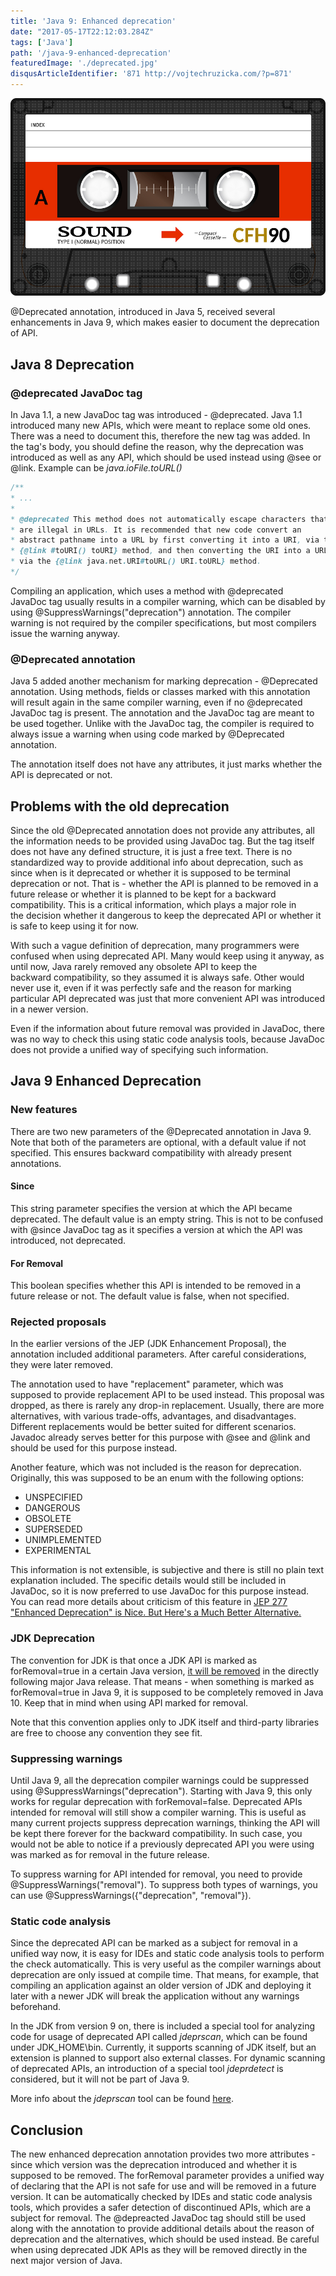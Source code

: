 ```yaml
---
title: 'Java 9: Enhanced deprecation'
date: "2017-05-17T22:12:03.284Z"
tags: ['Java']
path: '/java-9-enhanced-deprecation'
featuredImage: './deprecated.jpg'
disqusArticleIdentifier: '871 http://vojtechruzicka.com/?p=871'
---
```

 ![java enhanced deprecation](./deprecated.jpg)

 @Deprecated annotation, introduced in Java 5, received several enhancements in Java 9, which makes easier to document the deprecation of API.
<!--more-->

Java 8 Deprecation
------------------

### @deprecated JavaDoc tag

In Java 1.1, a new JavaDoc tag was introduced - @deprecated. Java 1.1 introduced many new APIs, which were meant to replace some old ones. There was a need to document this, therefore the new tag was added. In the tag\'s body, you should define the reason, why the deprecation was introduced as well as any API, which should be used instead using @see or @link. Example can be _java.ioFile.toURL()_

```java
/**
* ...
*
* @deprecated This method does not automatically escape characters that
* are illegal in URLs. It is recommended that new code convert an
* abstract pathname into a URL by first converting it into a URI, via the
* {@link #toURI() toURI} method, and then converting the URI into a URL
* via the {@link java.net.URI#toURL() URI.toURL} method.
*/
```

Compiling an application, which uses a method with @deprecated JavaDoc tag usually results in a compiler warning, which can be disabled by using @SuppressWarnings(\"deprecation\") annotation. The compiler warning is not required by the compiler specifications, but most compilers issue the warning anyway.

### @Deprecated annotation

Java 5 added another mechanism for marking deprecation - @Deprecated annotation. Using methods, fields or classes marked with this annotation will result again in the same compiler warning, even if no @deprecated JavaDoc tag is present. The annotation and the JavaDoc tag are meant to be used together. Unlike with the JavaDoc tag, the compiler is required to always issue a warning when using code marked by @Deprecated annotation.

The annotation itself does not have any attributes, it just marks whether the API is deprecated or not.

Problems with the old deprecation
---------------------------------

Since the old @Deprecated annotation does not provide any attributes, all the information needs to be provided using JavaDoc tag. But the tag itself does not have any defined structure, it is just a free text. There is no standardized way to provide additional info about deprecation, such as since when is it deprecated or whether it is supposed to be terminal deprecation or not. That is - whether the API is planned to be removed in a future release or whether it is planned to be kept for a backward compatibility. This is a critical information, which plays a major role in the decision whether it dangerous to keep the deprecated API or whether it is safe to keep using it for now.

With such a vague definition of deprecation, many programmers were confused when using deprecated API. Many would keep using it anyway, as until now, Java rarely removed any obsolete API to keep the backward compatibility, so they assumed it is always safe. Other would never use it, even if it was perfectly safe and the reason for marking particular API deprecated was just that more convenient API was introduced in a newer version.

Even if the information about future removal was provided in JavaDoc, there was no way to check this using static code analysis tools, because JavaDoc does not provide a unified way of specifying such information.

Java 9 Enhanced Deprecation
---------------------------

### New features

There are two new parameters of the @Deprecated annotation in Java 9. Note that both of the parameters are optional, with a default value if not specified. This ensures backward compatibility with already present annotations.

#### Since

This string parameter specifies the version at which the API became deprecated. The default value is an empty string. This is not to be confused with @since JavaDoc tag as it specifies a version at which the API was introduced, not deprecated.

#### For Removal

This boolean specifies whether this API is intended to be removed in a future release or not. The default value is false, when not specified.

### Rejected proposals

In the earlier versions of the JEP (JDK Enhancement Proposal), the annotation included additional parameters. After careful considerations, they were later removed.

The annotation used to have \"replacement\" parameter, which was supposed to provide replacement API to be used instead. This proposal was dropped, as there is rarely any drop-in replacement. Usually, there are more alternatives, with various trade-offs, advantages, and disadvantages. Different replacements would be better suited for different scenarios. Javadoc already serves better for this purpose with @see and @link and should be used for this purpose instead.

Another feature, which was not included is the reason for deprecation. Originally, this was supposed to be an enum with the following options:

-   UNSPECIFIED
-   DANGEROUS
-   OBSOLETE
-   SUPERSEDED
-   UNIMPLEMENTED
-   EXPERIMENTAL

This information is not extensible, is subjective and there is still no plain text explanation included. The specific details would still be included in JavaDoc, so it is now preferred to use JavaDoc for this purpose instead. You can read more details about criticism of this feature in [JEP 277 "Enhanced Deprecation" is Nice. But Here's a Much Better Alternative.](https://blog.jooq.org/2015/12/22/jep-277-enhanced-deprecation-is-nice-but-heres-a-much-better-alternative/)

### JDK Deprecation

The convention for JDK is that once a JDK API is marked as forRemoval=true in a certain Java version, [it will be removed](https://www.youtube.com/watch?v=T_O9merCgKw&feature=youtu.be&list=PLPIzp-E1msrYicmovyeuOABO4HxVPlhEA#t=17m05s) in the directly following major Java release. That means - when something is marked as forRemoval=true in Java 9, it is supposed to be completely removed in Java 10. Keep that in mind when using API marked for removal.

Note that this convention applies only to JDK itself and third-party libraries are free to choose any convention they see fit.

### Suppressing warnings

Until Java 9, all the deprecation compiler warnings could be suppressed using @SuppressWarnings(\"deprecation\"). Starting with Java 9, this only works for regular deprecation with forRemoval=false. Deprecated APIs intended for removal will still show a compiler warning. This is useful as many current projects suppress deprecation warnings, thinking the API will be kept there forever for the backward compatibility. In such case, you would not be able to notice if a previously deprecated API you were using was marked as for removal in the future release.

To suppress warning for API intended for removal, you need to provide @SuppressWarnings(\"removal\"). To suppress both types of warnings, you can use @SuppressWarnings({\"deprecation\", \"removal\"}).

### Static code analysis

Since the deprecated API can be marked as a subject for removal in a unified way now, it is easy for IDEs and static code analysis tools to perform the check automatically. This is very useful as the compiler warnings about deprecation are only issued at compile time. That means, for example, that compiling an application against an older version of JDK and deploying it later with a newer JDK will break the application without any warnings beforehand.

In the JDK from version 9 on, there is included a special tool for analyzing code for usage of deprecated API called _jdeprscan_, which can be found under JDK\_HOME\\bin. Currently, it supports scanning of JDK itself, but an extension is planned to support also external classes. For dynamic scanning of deprecated APIs, an introduction of a special tool _jdeprdetect_ is considered, but it will not be part of Java 9.

More info about the _jdeprscan_ tool can be found [here](https://docs.oracle.com/javase/9/tools/jdeprscan.htm#JSWOR-GUID-2B7588B0-92DB-4A88-88D4-24D183660A62).

Conclusion
----------

The new enhanced deprecation annotation provides two more attributes - since which version was the deprecation introduced and whether it is supposed to be removed. The forRemoval parameter provides a unified way of declaring that the API is not safe for use and will be removed in a future version. It can be automatically checked by IDEs and static code analysis tools, which provides a safer detection of discontinued APIs, which are a subject for removal. The @depreacted JavaDoc tag should still be used along with the annotation to provide additional details about the reason of deprecation and the alternatives, which should be used instead. Be careful when using deprecated JDK APIs as they will be removed directly in the next major version of Java.
